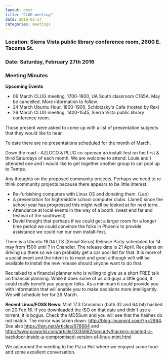 ```yaml
---
layout: post
title: "CLUG meeting"
date: 2016-02-27
categories: meetings
---
```

### Location: Sierra Vista public library conference room, 2600 E. Tacoma St.

### Date: Saturday, February 27th 2016

### Meeting Minutes

**Upcoming Events**

 * 09 March CLUG meeting, 1700-1800, UA South classroom C165A.  May be cancelled.  More information to follow.
 * 24 March Ubuntu Hour, 1800-1900, Schlotzsky's Cafe (hosted by Rex)
 * 26 March CLUG meeting, 1400-1545, Sierra Vista public library conference room.

Those present were asked to come up with a list of presentation subjects that they would like to hear.

To date there are no presentations scheduled for the month of March.

Down the road – AZLOCO & PLUG co-sponsor an install-fest on the first & third Saturdays of each month. We are welcome to attend. Louie and I attended one and I would like to get together another group to car pool up to Tempe.

Any thoughts on the proposed community projects. Perhaps we need to re-think community projects because there appears to be little interest.

 * Re-furbishing computers with Linux OS and donating them. (Leo)
 * A presentation for high/middle school computer clubs. (Janet) since the school year has progressed this might well be looked at for next term.
 * Attendance at local events in the way of a booth. (west end far and festival of the southwest)
 * David thought that perhaps if we could get a larger room for a longer time period we could convince the folks in Phoenix to provide assistance we could run our own install-fest.

There is a Ubuntu 16.04 LTS (Xenial Xerus) Release Party scheduled for 14 may from 1500 until ? in Chandler. The release date is 21 April. Rex plans on driving up there so we can probably get a car pool list for that. It is more of a social event and the intent is to meet and greet although wifi will be available to install the new release should anyone want to do that.

Rex talked to a financial planner who is willing to give us a short FREE talk on financial planning. While it does some of us old guys a little good, it could really benefit you younger folks. As a minimum it could provide you with information that will enable you to make decisions more intelligently. We will schedule her for 26 March.

**Recent Linux/FOSS News**:
Mint 17.3 Cinnamon (both 32 and 64 bit) hacked on 20 Feb 16. If you downloaded the ISO on that date and didn't use a torrent, it is bogus. Check the MD5Sum and you will see that the hashes do not match. The mirror was taken down. <http://blog.linuxmint.com/?p=2994>. See also <https://lwn.net/Articles/676664> and <http://www.pcworld.com/article/3035682/security/hackers-planted-a-backdoor-inside-a-compromised-version-of-linux-mint.html>

We adjourned the meeting to the Pizza Hut where we enjoyed some food and some excellent conversation.

 


